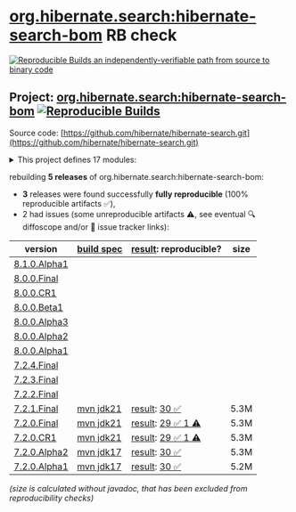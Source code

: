 [org.hibernate.search:hibernate-search-bom](https://central.sonatype.com/artifact/org.hibernate.search/hibernate-search-bom/versions) RB check
=======

[![Reproducible Builds](https://reproducible-builds.org/images/logos/rb.svg) an independently-verifiable path from source to binary code](https://reproducible-builds.org/)

## Project: [org.hibernate.search:hibernate-search-bom](https://central.sonatype.com/artifact/org.hibernate.search/hibernate-search-bom/versions) [![Reproducible Builds](https://img.shields.io/endpoint?url=https://raw.githubusercontent.com/jvm-repo-rebuild/reproducible-central/master/content/org/hibernate/search/hibernate-search-bom/badge.json)](https://github.com/jvm-repo-rebuild/reproducible-central/blob/master/content/org/hibernate/search/hibernate-search-bom/README.md)

Source code: [https://github.com/hibernate/hibernate-search.git](https://github.com/hibernate/hibernate-search.git)

<details><summary>This project defines 17 modules:</summary>

* [org.hibernate.search:hibernate-search-backend-elasticsearch](https://central.sonatype.com/artifact/org.hibernate.search/hibernate-search-backend-elasticsearch/overview)
* [org.hibernate.search:hibernate-search-backend-elasticsearch-aws](https://central.sonatype.com/artifact/org.hibernate.search/hibernate-search-backend-elasticsearch-aws/overview)
* [org.hibernate.search:hibernate-search-backend-lucene](https://central.sonatype.com/artifact/org.hibernate.search/hibernate-search-backend-lucene/overview)
* [org.hibernate.search:hibernate-search-bom](https://central.sonatype.com/artifact/org.hibernate.search/hibernate-search-bom/overview)
* [org.hibernate.search:hibernate-search-engine](https://central.sonatype.com/artifact/org.hibernate.search/hibernate-search-engine/overview)
* [org.hibernate.search:hibernate-search-mapper-orm](https://central.sonatype.com/artifact/org.hibernate.search/hibernate-search-mapper-orm/overview)
* [org.hibernate.search:hibernate-search-mapper-orm-batch-jsr352-core](https://central.sonatype.com/artifact/org.hibernate.search/hibernate-search-mapper-orm-batch-jsr352-core/overview)
* [org.hibernate.search:hibernate-search-mapper-orm-batch-jsr352-jberet](https://central.sonatype.com/artifact/org.hibernate.search/hibernate-search-mapper-orm-batch-jsr352-jberet/overview)
* [org.hibernate.search:hibernate-search-mapper-orm-coordination-outbox-polling](https://central.sonatype.com/artifact/org.hibernate.search/hibernate-search-mapper-orm-coordination-outbox-polling/overview)
* [org.hibernate.search:hibernate-search-mapper-orm-jakarta-batch-core](https://central.sonatype.com/artifact/org.hibernate.search/hibernate-search-mapper-orm-jakarta-batch-core/overview)
* [org.hibernate.search:hibernate-search-mapper-orm-jakarta-batch-jberet](https://central.sonatype.com/artifact/org.hibernate.search/hibernate-search-mapper-orm-jakarta-batch-jberet/overview)
* [org.hibernate.search:hibernate-search-mapper-orm-outbox-polling](https://central.sonatype.com/artifact/org.hibernate.search/hibernate-search-mapper-orm-outbox-polling/overview)
* [org.hibernate.search:hibernate-search-mapper-pojo-base](https://central.sonatype.com/artifact/org.hibernate.search/hibernate-search-mapper-pojo-base/overview)
* [org.hibernate.search:hibernate-search-mapper-pojo-standalone](https://central.sonatype.com/artifact/org.hibernate.search/hibernate-search-mapper-pojo-standalone/overview)
* [org.hibernate.search:hibernate-search-util-common](https://central.sonatype.com/artifact/org.hibernate.search/hibernate-search-util-common/overview)
* [org.hibernate.search:hibernate-search-v5migrationhelper-engine](https://central.sonatype.com/artifact/org.hibernate.search/hibernate-search-v5migrationhelper-engine/overview)
* [org.hibernate.search:hibernate-search-v5migrationhelper-orm](https://central.sonatype.com/artifact/org.hibernate.search/hibernate-search-v5migrationhelper-orm/overview)
</details>

rebuilding **5 releases** of org.hibernate.search:hibernate-search-bom:
- **3** releases were found successfully **fully reproducible** (100% reproducible artifacts :white_check_mark:),
- 2 had issues (some unreproducible artifacts :warning:, see eventual :mag: diffoscope and/or :memo: issue tracker links):

| version | [build spec](/BUILDSPEC.md) | [result](https://reproducible-builds.org/docs/jvm/): reproducible? | size |
| -- | --------- | ------ | -- |
| [8.1.0.Alpha1](https://central.sonatype.com/artifact/org.hibernate.search/hibernate-search-bom/8.1.0.Alpha1/pom) | | | |
| [8.0.0.Final](https://central.sonatype.com/artifact/org.hibernate.search/hibernate-search-bom/8.0.0.Final/pom) | | | |
| [8.0.0.CR1](https://central.sonatype.com/artifact/org.hibernate.search/hibernate-search-bom/8.0.0.CR1/pom) | | | |
| [8.0.0.Beta1](https://central.sonatype.com/artifact/org.hibernate.search/hibernate-search-bom/8.0.0.Beta1/pom) | | | |
| [8.0.0.Alpha3](https://central.sonatype.com/artifact/org.hibernate.search/hibernate-search-bom/8.0.0.Alpha3/pom) | | | |
| [8.0.0.Alpha2](https://central.sonatype.com/artifact/org.hibernate.search/hibernate-search-bom/8.0.0.Alpha2/pom) | | | |
| [8.0.0.Alpha1](https://central.sonatype.com/artifact/org.hibernate.search/hibernate-search-bom/8.0.0.Alpha1/pom) | | | |
| [7.2.4.Final](https://central.sonatype.com/artifact/org.hibernate.search/hibernate-search-bom/7.2.4.Final/pom) | | | |
| [7.2.3.Final](https://central.sonatype.com/artifact/org.hibernate.search/hibernate-search-bom/7.2.3.Final/pom) | | | |
| [7.2.2.Final](https://central.sonatype.com/artifact/org.hibernate.search/hibernate-search-bom/7.2.2.Final/pom) | | | |
| [7.2.1.Final](https://central.sonatype.com/artifact/org.hibernate.search/hibernate-search-bom/7.2.1.Final/pom) | [mvn jdk21](hibernate-search-parent-7.2.1.Final.buildspec) | [result](hibernate-search-parent-7.2.1.Final.buildinfo): [30 :white_check_mark: ](hibernate-search-parent-7.2.1.Final.buildcompare) | 5.3M |
| [7.2.0.Final](https://central.sonatype.com/artifact/org.hibernate.search/hibernate-search-bom/7.2.0.Final/pom) | [mvn jdk21](hibernate-search-parent-7.2.0.Final.buildspec) | [result](hibernate-search-parent-7.2.0.Final.buildinfo): [29 :white_check_mark:  1 :warning:](hibernate-search-parent-7.2.0.Final.buildcompare) | 5.3M |
| [7.2.0.CR1](https://central.sonatype.com/artifact/org.hibernate.search/hibernate-search-bom/7.2.0.CR1/pom) | [mvn jdk21](hibernate-search-parent-7.2.0.CR1.buildspec) | [result](hibernate-search-parent-7.2.0.CR1.buildinfo): [29 :white_check_mark:  1 :warning:](hibernate-search-parent-7.2.0.CR1.buildcompare) | 5.3M |
| [7.2.0.Alpha2](https://central.sonatype.com/artifact/org.hibernate.search/hibernate-search-bom/7.2.0.Alpha2/pom) | [mvn jdk17](hibernate-search-parent-7.2.0.Alpha2.buildspec) | [result](hibernate-search-parent-7.2.0.Alpha2.buildinfo): [30 :white_check_mark: ](hibernate-search-parent-7.2.0.Alpha2.buildcompare) | 5.3M |
| [7.2.0.Alpha1](https://central.sonatype.com/artifact/org.hibernate.search/hibernate-search-bom/7.2.0.Alpha1/pom) | [mvn jdk17](hibernate-search-parent-7.2.0.Alpha1.buildspec) | [result](hibernate-search-parent-7.2.0.Alpha1.buildinfo): [30 :white_check_mark: ](hibernate-search-parent-7.2.0.Alpha1.buildcompare) | 5.2M |

<i>(size is calculated without javadoc, that has been excluded from reproducibility checks)</i>
